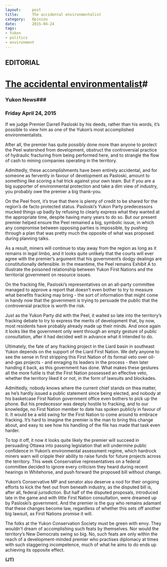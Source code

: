 ```yaml
---
layout:		post
title:		The accidental environmentalist
category:	Opinion
date:		2015-04-24
tags: 
- Yukon
- politics
- environment
---
```

## EDITORIAL ##
# [The accidental environmentalist](http://yukon-news.com/letters-opinions/the-accidental-environmentalist/)#
### Yukon News###
### Friday April 24, 2015 ###

If we judge Premier Darrell Pasloski by his deeds, rather than his words, it’s possible to view him as one of the Yukon’s most accomplished environmentalists.

After all, the premier has quite possibly done more than anyone to protect the Peel watershed from development, obstruct the controversial practice of hydraulic fracturing from being performed here, and to strangle the flow of cash to mining companies operating in the territory.

Admittedly, these accomplishments have been entirely accidental, and for someone as fervently in favour of development as Pasloski, amount to something like scoring a hat trick against your own team. But if you are a big supporter of environmental protection and take a dim view of industry, you probably owe the premier a big thank-you.

On the Peel front, it’s true that there is plenty of credit to be shared for the region’s de facto protected status. Pasloski’s Yukon Party predecessors mucked things up badly by refusing to clearly express what they wanted at the appropriate time, despite having many years to do so. But our present premier helped ensure the Peel remained a big, symbolic issue, in which any compromise between opposing parties is impossible, by pushing through a plan that was pretty much the opposite of what was proposed during planning talks.

As a result, miners will continue to stay away from the region as long as it remains in legal limbo, and it looks quite unlikely that the courts will ever agree with the premier’s argument that his government’s dodgy dealings are constitutionally defensible. In the meantime, the Peel remains Exhibit A to illustrate the poisoned relationship between Yukon First Nations and the territorial government on resource issues.

On the fracking file, Pasloski’s representatives on an all-party committee managed to approve a report that doesn’t even bother to try to measure what benefits fracking may bring - the sort of information that might come in handy now that the government is trying to persuade the public that the controversial practice is worth the risk.

Just as the Yukon Party did with the Peel, it waited so late into the territory’s fracking debate to try to express the merits of development that, by now, most residents have probably already made up their minds. And once again it looks like the government only went through an empty gesture of public consultation, after it had decided well in advance what it intended to do.

Ultimately, the fate of any fracking project in the Liard basin in southeast Yukon depends on the support of the Liard First Nation. We defy anyone to see the sense in first stripping this First Nation of its formal veto over oil-and-gas projects - and enraging its leaders in the process - then later handing it back, as this government has done. What makes these gestures all the more futile is that the First Nation possessed an effective veto, whether the territory liked it or not, in the form of lawsuits and blockades.

Admittedly, nobody knows where the current chief stands on thea matter, as he’s hardly issued a public statement since being elected, and nobody at his basketcase First Nation government office even bothers to pick up the phone. But his predecessor was deeply hostile to fracking, and to our knowledge, no First Nation member to date has spoken publicly in favour of it. It would be a wild swing for the First Nation to come around to embrace fracking. It’s hard to imagine the premier is the man to bring this change about, and easy to see how his handling of the file has made that task even harder.

To top it off, it now it looks quite likely the premier will succeed in persuading Ottawa into passing legislation that will undermine public confidence in Yukon’s environmental assessment regime, which hardrock miners warn will cripple their ability to raise funds for future projects across the territory. This week Conservative representatives on a federal committee decided to ignore every criticism they heard during recent hearings in Whitehorse, and push forward the proposed bill without change.

Yukon’s Conservative MP and senator also deserve a nod for their ongoing efforts to kick the feet out from beneath industry, as the disputed bill is, after all, federal jurisdiction. But half of the disputed proposals, introduced late in the game and with little First Nation consultation, were dreamed up by Pasloski’s government. And the premier is the guy who remains adamant that these changes become law, regardless of whether this sets off another big lawsuit, as First Nations promise it will.

The folks at the Yukon Conservation Society must be green with envy. They wouldn’t dream of accomplishing such feats by themselves. Nor would the territory’s New Democrats swing so big. No, such feats are only within the reach of a development-minded premier who practises diplomacy at times with such staggering incompetence, much of what he aims to do ends up achieving its opposite effect.

**(JT)**